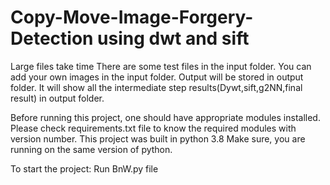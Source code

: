 # Copy-Move-Image-Forgery-Detection using dwt and sift
Large files take time
There are some test files in the input folder.
You can add your own images in the input folder.
Output will be stored in output folder. 
It will show all the intermediate step results(Dywt,sift,g2NN,final result) in output folder.

Before running this project, one should have appropriate modules installed. Please check requirements.txt file to know the required modules with version number.
This project was built in python 3.8 Make sure, you are running on the same version of python. 

To start the project:
Run BnW.py file
